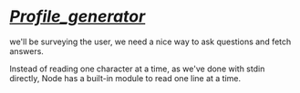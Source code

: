 <h1><i><b><u>
Profile_generator
</h1></i></u></b>

we'll be surveying the user, we need a nice way to ask questions and fetch answers.

Instead of reading one character at a time, as we've done with stdin directly, Node has a built-in module to read one line at a time.

